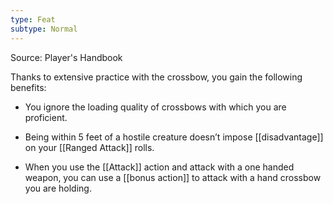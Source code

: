 ```yaml
---
type: Feat
subtype: Normal
---
```

Source: Player's Handbook

Thanks to extensive practice with the crossbow, you gain the following benefits:

- You ignore the loading quality of crossbows with which you are proficient.

- Being within 5 feet of a hostile creature doesn’t impose [[disadvantage]] on your [[Ranged Attack]] rolls. 

- When you use the [[Attack]] action and attack with a one handed weapon, you can use a [[bonus action]] to attack with a hand crossbow you are holding.